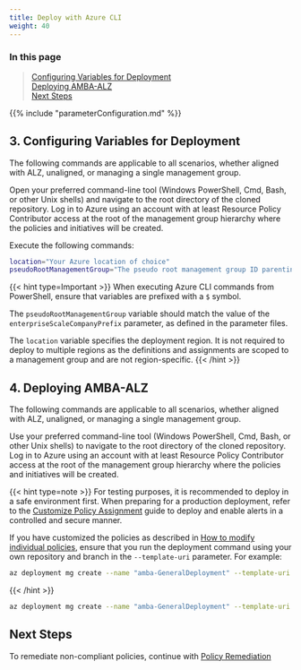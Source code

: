 ```yaml
---
title: Deploy with Azure CLI
weight: 40
---
```


### In this page

> [Configuring Variables for Deployment](../Deploy-with-Azure-CLI#3-configuring-variables-for-deployment) </br>
> [Deploying AMBA-ALZ](../Deploy-with-Azure-CLI#4-deploying-amba-alz) </br>
> [Next Steps](../Deploy-with-Azure-CLI#next-steps) </br>

{{% include "parameterConfiguration.md" %}}

## 3. Configuring Variables for Deployment

The following commands are applicable to all scenarios, whether aligned with ALZ, unaligned, or managing a single management group.

Open your preferred command-line tool (Windows PowerShell, Cmd, Bash, or other Unix shells) and navigate to the root directory of the cloned repository. Log in to Azure using an account with at least Resource Policy Contributor access at the root of the management group hierarchy where the policies and initiatives will be created.

Execute the following commands:

```bash
location="Your Azure location of choice"
pseudoRootManagementGroup="The pseudo root management group ID parenting the identity, management, and connectivity management groups"
```

{{< hint type=Important >}}
When executing Azure CLI commands from PowerShell, ensure that variables are prefixed with a `$` symbol.

The `pseudoRootManagementGroup` variable should match the value of the `enterpriseScaleCompanyPrefix` parameter, as defined in the parameter files.

The `location` variable specifies the deployment region. It is not required to deploy to multiple regions as the definitions and assignments are scoped to a management group and are not region-specific.
{{< /hint >}}

## 4. Deploying AMBA-ALZ

The following commands are applicable to all scenarios, whether aligned with ALZ, unaligned, or managing a single management group.

Use your preferred command-line tool (Windows PowerShell, Cmd, Bash, or other Unix shells) to navigate to the root directory of the cloned repository. Log in to Azure using an account with at least Resource Policy Contributor access at the root of the management group hierarchy where the policies and initiatives will be created.

{{< hint type=note >}}
For testing purposes, it is recommended to deploy in a safe environment first. When preparing for a production deployment, refer to the [Customize Policy Assignment](../Customize-Policy-Assignment) guide to deploy and enable alerts in a controlled and secure manner.

If you have customized the policies as described in [How to modify individual policies](../Introduction-to-deploying-the-ALZ-Pattern#how-to-modify-individual-policies), ensure that you run the deployment command using your own repository and branch in the `--template-uri` parameter. For example:

  ```bash
  az deployment mg create --name "amba-GeneralDeployment" --template-uri https://raw.githubusercontent.com/***YourGithubFork***/azure-monitor-baseline-alerts/***main or branchname***/patterns/alz/alzArm.json --location $location --management-group-id $pseudoRootManagementGroup --parameters ".\patterns\alz\alzArm.param.json"
  ```

{{< /hint >}}

```bash
az deployment mg create --name "amba-GeneralDeployment" --template-uri https://raw.githubusercontent.com/Azure/azure-monitor-baseline-alerts/2024-12-10/patterns/alz/alzArm.json --location $location --management-group-id $pseudoRootManagementGroup --parameters ".\patterns\alz\alzArm.param.json"
```

## Next Steps

To remediate non-compliant policies, continue with [Policy Remediation](../Remediate-Policies)

